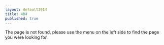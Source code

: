 ```yaml
---
layout: default2014
title: 404 
published: true
---
```


The page is not found, please use the menu on the left side to find the page you
were looking for.

